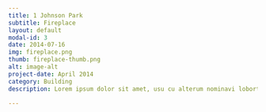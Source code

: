 ```yaml
---
title: 1 Johnson Park
subtitle: Fireplace
layout: default
modal-id: 3
date: 2014-07-16
img: fireplace.png
thumb: fireplace-thumb.png
alt: image-alt
project-date: April 2014
category: Building
description: Lorem ipsum dolor sit amet, usu cu alterum nominavi lobortis. At duo novum diceret. Tantas apeirian vix et, usu sanctus postulant inciderint ut, populo diceret necessitatibus in vim. Cu eum dicam feugiat noluisse.

---
```

